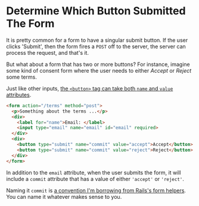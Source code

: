 # Determine Which Button Submitted The Form

It is pretty common for a form to have a singular submit button. If the user
clicks 'Submit', then the form fires a `POST` off to the server, the server can
process the request, and that's it.

But what about a form that has two or more buttons? For instance, imagine some
kind of consent form where the user needs to either _Accept_ or _Reject_ some
terms.

Just like other inputs, [the `<button>` tag can take both `name` and `value`
attributes](https://developer.mozilla.org/en-US/docs/Web/HTML/Element/button#attr-name).

```html
<form action="/terms" method="post">
  <p>Something about the terms ...</p>
  <div>
    <label for="name">Email: </label>
    <input type="email" name="email" id="email" required>
  </div>
  <div>
    <button type="submit" name="commit" value="accept">Accept</button>
    <button type="submit" name="commit" value="reject">Reject</button>
  </div>
</form>
```

In addition to the `email` attribute, when the user submits the form, it will
include a `commit` attribute that has a value of either `'accept'` or
`'reject'`.

Naming it `commit` is [a convention I'm borrowing from Rails's form
helpers](https://guides.rubyonrails.org/v5.0/form_helpers.html#a-generic-search-form).
You can name it whatever makes sense to you.
